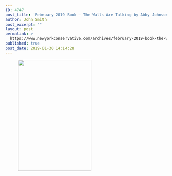 ```yaml
---
ID: 4747
post_title: 'February 2019 Book – The Walls Are Talking by Abby Johnson #NYCBKCLUB'
author: John Smith
post_excerpt: ""
layout: post
permalink: >
  https://www.newyorkconservative.com/archives/february-2019-book-the-walls-are-talking-by-abby-johnson-nycbkclub/
published: true
post_date: 2019-01-30 14:14:28
---
```

<!-- wp:image {"id":4748,"width":228,"height":347} -->
<figure class="wp-block-image is-resized"><img src="https://www.newyorkconservative.com/wp-content/uploads/2019/01/41A-hb6N0ZL._SX326_BO1204203200_.jpg" alt="" class="wp-image-4748" width="228" height="347"/></figure>
<!-- /wp:image -->